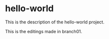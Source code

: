 # hello-world
This is the description of the hello-world project.

This is the editings made in branch01.
